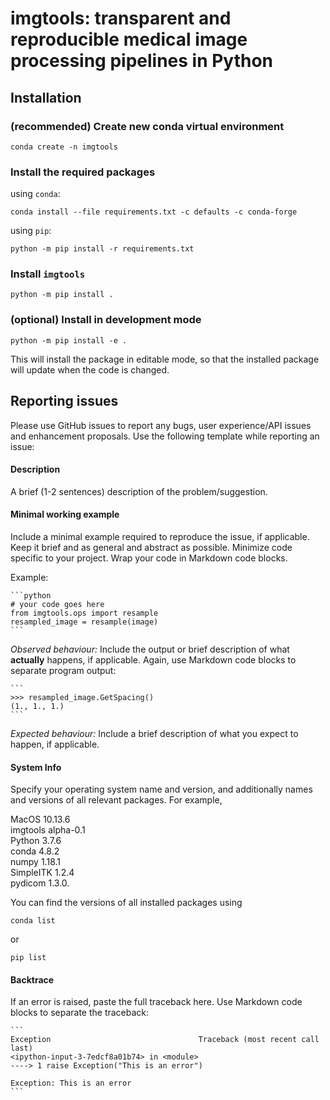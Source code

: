 # imgtools: transparent and reproducible medical image processing pipelines in Python

## Installation
### (recommended) Create new conda virtual environment
```
conda create -n imgtools
```
### Install the required packages

using `conda`:
```
conda install --file requirements.txt -c defaults -c conda-forge
```

using `pip`:
```
python -m pip install -r requirements.txt
```

### Install `imgtools`

```
python -m pip install .
```

### (optional) Install in development mode

```
python -m pip install -e .
```

This will install the package in editable mode, so that the installed package will update when the code is changed.

## Reporting issues
Please use GitHub issues to report any bugs, user experience/API issues and enhancement proposals. Use the following template while reporting an issue:

#### Description
A brief (1-2 sentences) description of the problem/suggestion.

#### Minimal working example
Include a minimal example required to reproduce the issue, if applicable. Keep it brief and as general and abstract as possible. Minimize code specific to your project. Wrap your code in Markdown code blocks.

Example:
````
```python
# your code goes here
from imgtools.ops import resample
resampled_image = resample(image)
```
````

*Observed behaviour:*
Include the output or brief description of what **actually** happens, if applicable. Again, use Markdown code blocks to separate program output:
````
```
>>> resampled_image.GetSpacing()
(1., 1., 1.)
```
````

*Expected behaviour:*
Include a brief description of what you expect to happen, if applicable.

#### System Info
Specify your operating system name and version, and additionally names and versions of all relevant packages. For example,

MacOS 10.13.6  
imgtools alpha-0.1  
Python 3.7.6  
conda 4.8.2  
numpy 1.18.1  
SimpleITK 1.2.4  
pydicom 1.3.0.

You can find the versions of all installed packages using
```
conda list
```

or

```
pip list
```

#### Backtrace
If an error is raised, paste the full traceback here. Use Markdown code blocks to separate the traceback:
````
```
Exception                                 Traceback (most recent call last)
<ipython-input-3-7edcf8a01b74> in <module>
----> 1 raise Exception("This is an error")

Exception: This is an error
```
````
